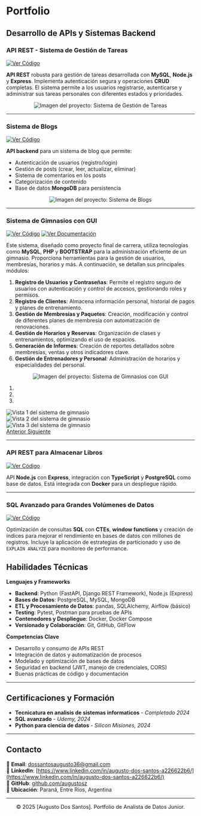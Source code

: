 # Portfolio

## Desarrollo de APIs y Sistemas Backend

### API REST - Sistema de Gestión de Tareas

[![Ver Código](https://img.shields.io/badge/GitHub-Ver_C%C3%B3digo-blue?logo=GitHub)](https://github.com/augustosz/taskManagment)

**API REST** robusta para gestión de tareas desarrollada con **MySQL**, **Node.js** y **Express**. Implementa autenticación segura y operaciones **CRUD** completas. El sistema permite a los usuarios registrarse, autenticarse y administrar sus tareas personales con diferentes estados y prioridades.

<p align="center">
  <img src="./images/image.png" alt="Imagen del proyecto: Sistema de Gestión de Tareas">
</p>

---

### Sistema de Blogs

[![Ver Código](https://img.shields.io/badge/GitHub-Ver_C%C3%B3digo-blue?logo=GitHub)](https://github.com/augustosz/sistemaDeBlogs)

**API backend** para un sistema de blog que permite:

- Autenticación de usuarios (registro/login)
- Gestión de posts (crear, leer, actualizar, eliminar)
- Sistema de comentarios en los posts
- Categorización de contenido
- Base de datos **MongoDB** para persistencia

<p align="center">
  <img src="./images/image1.png" alt="Imagen del proyecto: Sistema de Blogs">
</p>

---

### Sistema de Gimnasios con GUI

[![Ver Código](https://img.shields.io/badge/GitHub-Ver_C%C3%B3digo-blue?logo=GitHub)](https://github.com/augustosz/gym-repo) [![Ver Documentación](https://img.shields.io/badge/Docs-Ver_Documentaci%C3%B3n-green?logo=gitbook)](https://drive.google.com/drive/folders/1gYDL0S_wEO79aIkFAsKQJMc7MNpJwEcP)

Este sistema, diseñado como proyecto final de carrera, utiliza tecnologías como **MySQL**, **PHP** y **BOOTSTRAP** para la administración eficiente de un gimnasio. Proporciona herramientas para la gestión de usuarios, membresías, horarios y más. A continuación, se detallan sus principales módulos:

1.  **Registro de Usuarios y Contraseñas**: Permite el registro seguro de usuarios con autenticación y control de accesos, gestionando roles y permisos.
2.  **Registro de Clientes**: Almacena información personal, historial de pagos y planes de entrenamiento.
3.  **Gestión de Membresías y Paquetes**: Creación, modificación y control de diferentes planes de membresía con automatización de renovaciones.
4.  **Gestión de Horarios y Reservas**: Organización de clases y entrenamientos, optimizando el uso de espacios.
5.  **Generación de Informes**: Creación de reportes detallados sobre membresías, ventas y otros indicadores clave.
6.  **Gestión de Entrenadores y Personal**: Administración de horarios y especialidades del personal.

<p align="center">
  <img src="./images/image2.png" alt="Imagen del proyecto: Sistema de Gimnasios con GUI">
</p>

<div id="carousel-gym" class="carousel slide" data-ride="carousel">
          <ol class="carousel-indicators">
            <li data-target="#carousel-gym" data-slide-to="0" class="active"></li>
            <li data-target="#carousel-gym" data-slide-to="1"></li>
            <li data-target="#carousel-gym" data-slide-to="2"></li>
          </ol>
          <div class="carousel-inner">
            <div class="carousel-item active">
              <img src="./images/image2.png" class="d-block w-100" alt="Vista 1 del sistema de gimnasio">
            </div>
            <div class="carousel-item">
              <img src="./images/image.png" class="d-block w-100" alt="Vista 2 del sistema de gimnasio">
            </div>
            <div class="carousel-item">
              <img src="./images/image1.png" class="d-block w-100" alt="Vista 3 del sistema de gimnasio">
            </div>
          </div>
          <a class="carousel-control-prev" href="#carousel-gym" role="button" data-slide="prev">
            <span class="carousel-control-prev-icon" aria-hidden="true"></span>
            <span class="sr-only">Anterior</span>
          </a>
          <a class="carousel-control-next" href="#carousel-gym" role="button" data-slide="next">
            <span class="carousel-control-next-icon" aria-hidden="true"></span>
            <span class="sr-only">Siguiente</span>
          </a>
        </div>

---

### API REST para Almacenar Libros

[![Ver Código](https://img.shields.io/badge/GitHub-Ver_C%C3%B3digo-blue?logo=GitHub)](https://github.com/portfolio/etl-pipeline-python-sql)

API **Node.js** con **Express**, integración con **TypeScript** y **PostgreSQL** como base de datos. Está integrada con **Docker** para un despliegue rápido.

---

### SQL Avanzado para Grandes Volúmenes de Datos

[![Ver Código](https://img.shields.io/badge/GitHub-Ver_C%C3%B3digo-blue?logo=GitHub)](https://github.com/portfolio/sales-performance-sql)

Optimización de consultas **SQL** con **CTEs**, **window functions** y creación de índices para mejorar el rendimiento en bases de datos con millones de registros. Incluye la aplicación de estrategias de particionado y uso de `EXPLAIN ANALYZE` para monitoreo de performance.

## Habilidades Técnicas

**Lenguajes y Frameworks**

- **Backend**: Python (FastAPI, Django REST Framework), Node.js (Express)
- **Bases de Datos**: PostgreSQL, MySQL, MongoDB
- **ETL y Procesamiento de Datos**: pandas, SQLAlchemy, Airflow (básico)
- **Testing**: Pytest, Postman para pruebas de APIs
- **Contenedores y Despliegue**: Docker, Docker Compose
- **Versionado y Colaboración**: Git, GitHub, GitFlow

**Competencias Clave**

- Desarrollo y consumo de APIs REST
- Integración de datos y automatización de procesos
- Modelado y optimización de bases de datos
- Seguridad en backend (JWT, manejo de credenciales, CORS)
- Buenas prácticas de código y documentación

---

## Certificaciones y Formación

- **Tecnicatura en analisis de sistemas informaticos** - _Completado 2024_
- **SQL avanzado** - _Udemy, 2024_
- **Python para ciencia de datos** - _Silicon Misiones, 2024_

---

## Contacto

📧 **Email**: [dossantosaugusto36@gmail.com](mailto:mi.email@ejemplo.com)  
💼 **LinkedIn**: [https://www.linkedin.com/in/augusto-dos-santos-a226622b6/](https://www.linkedin.com/in/augusto-dos-santos-a226622b6/)  
🐙 **GitHub**: [github.com/augustosz](https://github.com/augustosz)  
📍 **Ubicación**: Paraná, Entre Ríos, Argentina

---

<center>© 2025 [Augusto Dos Santos]. Portfolio de Analista de Datos Junior.</center>
